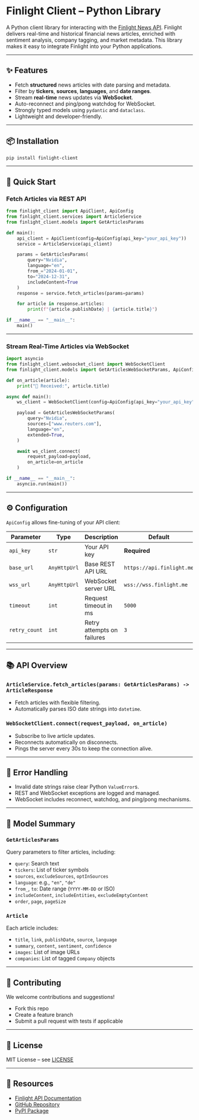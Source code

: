# Finlight Client – Python Library

A Python client library for interacting with the [Finlight News API](https://finlight.me).
Finlight delivers real-time and historical financial news articles, enriched with sentiment analysis, company tagging, and market metadata. This library makes it easy to integrate Finlight into your Python applications.

---

## ✨ Features

* Fetch **structured** news articles with date parsing and metadata.
* Filter by **tickers**, **sources**, **languages**, and **date ranges**.
* Stream **real-time** news updates via **WebSocket**.
* Auto-reconnect and ping/pong watchdog for WebSocket.
* Strongly typed models using `pydantic` and `dataclass`.
* Lightweight and developer-friendly.

---

## 📦 Installation

```bash
pip install finlight-client
```

---

## 🚀 Quick Start

### Fetch Articles via REST API

```python
from finlight_client import ApiClient, ApiConfig
from finlight_client.services import ArticleService
from finlight_client.models import GetArticlesParams

def main():
    api_client = ApiClient(config=ApiConfig(api_key="your_api_key"))
    service = ArticleService(api_client)

    params = GetArticlesParams(
        query="Nvidia",
        language="en",
        from_="2024-01-01",
        to="2024-12-31",
        includeContent=True
    )
    response = service.fetch_articles(params=params)

    for article in response.articles:
        print(f"{article.publishDate} | {article.title}")

if __name__ == "__main__":
    main()
```

---

### Stream Real-Time Articles via WebSocket

```python
import asyncio
from finlight_client.websocket_client import WebSocketClient
from finlight_client.models import GetArticlesWebSocketParams, ApiConfig

def on_article(article):
    print("📨 Received:", article.title)

async def main():
    ws_client = WebSocketClient(config=ApiConfig(api_key="your_api_key"))

    payload = GetArticlesWebSocketParams(
        query="Nvidia",
        sources=["www.reuters.com"],
        language="en",
        extended=True,
    )

    await ws_client.connect(
        request_payload=payload,
        on_article=on_article
    )

if __name__ == "__main__":
    asyncio.run(main())
```

---

## ⚙️ Configuration

`ApiConfig` allows fine-tuning of your API client:

| Parameter     | Type         | Description                | Default                   |
| ------------- | ------------ | -------------------------- | ------------------------- |
| `api_key`     | `str`        | Your API key               | **Required**              |
| `base_url`    | `AnyHttpUrl` | Base REST API URL          | `https://api.finlight.me` |
| `wss_url`     | `AnyHttpUrl` | WebSocket server URL       | `wss://wss.finlight.me`   |
| `timeout`     | `int`        | Request timeout in ms      | `5000`                    |
| `retry_count` | `int`        | Retry attempts on failures | `3`                       |

---

## 📚 API Overview

### `ArticleService.fetch_articles(params: GetArticlesParams) -> ArticleResponse`

* Fetch articles with flexible filtering.
* Automatically parses ISO date strings into `datetime`.

### `WebSocketClient.connect(request_payload, on_article)`

* Subscribe to live article updates.
* Reconnects automatically on disconnects.
* Pings the server every 30s to keep the connection alive.

---

## 🧯 Error Handling

* Invalid date strings raise clear Python `ValueError`s.
* REST and WebSocket exceptions are logged and managed.
* WebSocket includes reconnect, watchdog, and ping/pong mechanisms.

---

## 🧰 Model Summary

### `GetArticlesParams`

Query parameters to filter articles, including:

* `query`: Search text
* `tickers`: List of ticker symbols
* `sources`, `excludeSources`, `optInSources`
* `language`: e.g., `"en"`, `"de"`
* `from_`, `to`: Date range (`YYYY-MM-DD` or ISO)
* `includeContent`, `includeEntities`, `excludeEmptyContent`
* `order`, `page`, `pageSize`

### `Article`

Each article includes:

* `title`, `link`, `publishDate`, `source`, `language`
* `summary`, `content`, `sentiment`, `confidence`
* `images`: List of image URLs
* `companies`: List of tagged `Company` objects

---

## 🤝 Contributing

We welcome contributions and suggestions!

* Fork this repo
* Create a feature branch
* Submit a pull request with tests if applicable

---

## 📄 License

MIT License – see [LICENSE](LICENSE)

---

## 🔗 Resources

* [Finlight API Documentation](https://docs.finlight.me)
* [GitHub Repository](https://github.com/jubeiargh/finlight-client-py)
* [PyPI Package](https://pypi.org/project/finlight-client)